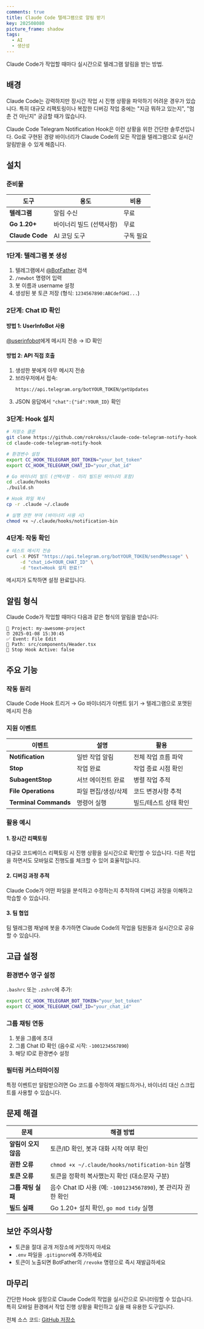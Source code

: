 ```yaml
---
comments: true
title: Claude Code 텔레그램으로 알림 받기
key: 202508080
picture_frame: shadow
tags:
  - AI
  - 생산성
---
```


Claude Code가 작업할 때마다 실시간으로 텔레그램 알림을 받는 방법.

<!--more-->

## 배경

Claude Code는 강력하지만 장시간 작업 시 진행 상황을 파악하기 어려운 경우가 있습니다. 특히 대규모 리팩토링이나 복잡한 디버깅 작업 중에는 "지금 뭐하고 있는지", "멈춘 건 아닌지" 궁금할 때가 많습니다.

Claude Code Telegram Notification Hook은 이런 상황을 위한 간단한 솔루션입니다. Go로 구현된 경량 바이너리가 Claude Code의 모든 작업을 텔레그램으로 실시간 알림받을 수 있게 해줍니다.

## 설치

### 준비물

| 도구 | 용도 | 비용 |
|------|------|------|
| **텔레그램** | 알림 수신 | 무료 |
| **Go 1.20+** | 바이너리 빌드 (선택사항) | 무료 |
| **Claude Code** | AI 코딩 도구 | 구독 필요 |

### 1단계: 텔레그램 봇 생성

1. 텔레그램에서 [@BotFather](https://t.me/botfather) 검색
2. `/newbot` 명령어 입력
3. 봇 이름과 username 설정
4. 생성된 봇 토큰 저장 (형식: `1234567890:ABCdefGHI...`)

### 2단계: Chat ID 확인

#### 방법 1: UserInfoBot 사용
[@userinfobot](https://t.me/userinfobot)에게 메시지 전송 → ID 확인

#### 방법 2: API 직접 호출
1. 생성한 봇에게 아무 메시지 전송
2. 브라우저에서 접속:
   ```
   https://api.telegram.org/botYOUR_TOKEN/getUpdates
   ```
3. JSON 응답에서 `"chat":{"id":YOUR_ID}` 확인

### 3단계: Hook 설치

```bash
# 저장소 클론
git clone https://github.com/rokrokss/claude-code-telegram-notify-hook.git
cd claude-code-telegram-notify-hook

# 환경변수 설정
export CC_HOOK_TELEGRAM_BOT_TOKEN="your_bot_token"
export CC_HOOK_TELEGRAM_CHAT_ID="your_chat_id"

# Go 바이너리 빌드 (선택사항 - 미리 빌드된 바이너리 포함)
cd .claude/hooks
./build.sh

# Hook 파일 복사
cp -r .claude ~/.claude

# 실행 권한 부여 (바이너리 사용 시)
chmod +x ~/.claude/hooks/notification-bin
```

### 4단계: 작동 확인

```bash
# 테스트 메시지 전송
curl -X POST "https://api.telegram.org/botYOUR_TOKEN/sendMessage" \
     -d "chat_id=YOUR_CHAT_ID" \
     -d "text=Hook 설치 완료!"
```

메시지가 도착하면 설정 완료입니다.

## 알림 형식

Claude Code가 작업할 때마다 다음과 같은 형식의 알림을 받습니다:

```
🤖 Project: my-awesome-project
⏰ 2025-01-08 15:30:45
✅ Event: File Edit
📁 Path: src/components/Header.tsx
📌 Stop Hook Active: false
```

## 주요 기능

### 작동 원리

Claude Code Hook 트리거 → Go 바이너리가 이벤트 읽기 → 텔레그램으로 포맷된 메시지 전송

### 지원 이벤트

| 이벤트 | 설명 | 활용 |
|--------|------|------|
| **Notification** | 일반 작업 알림 | 전체 작업 흐름 파악 |
| **Stop** | 작업 완료 | 작업 종료 시점 확인 |
| **SubagentStop** | 서브 에이전트 완료 | 병렬 작업 추적 |
| **File Operations** | 파일 편집/생성/삭제 | 코드 변경사항 추적 |
| **Terminal Commands** | 명령어 실행 | 빌드/테스트 상태 확인 |

### 활용 예시

#### 1. 장시간 리팩토링
대규모 코드베이스 리팩토링 시 진행 상황을 실시간으로 확인할 수 있습니다. 다른 작업을 하면서도 모바일로 진행도를 체크할 수 있어 효율적입니다.

#### 2. 디버깅 과정 추적
Claude Code가 어떤 파일을 분석하고 수정하는지 추적하여 디버깅 과정을 이해하고 학습할 수 있습니다.

#### 3. 팀 협업
팀 텔레그램 채널에 봇을 추가하면 Claude Code의 작업을 팀원들과 실시간으로 공유할 수 있습니다.

## 고급 설정

### 환경변수 영구 설정

`.bashrc` 또는 `.zshrc`에 추가:

```bash
export CC_HOOK_TELEGRAM_BOT_TOKEN="your_bot_token"
export CC_HOOK_TELEGRAM_CHAT_ID="your_chat_id"
```

### 그룹 채팅 연동

1. 봇을 그룹에 초대
2. 그룹 Chat ID 확인 (음수로 시작: `-1001234567890`)
3. 해당 ID로 환경변수 설정

### 필터링 커스터마이징

특정 이벤트만 알림받으려면 Go 코드를 수정하여 재빌드하거나, 바이너리 대신 스크립트를 사용할 수 있습니다.

## 문제 해결

| 문제 | 해결 방법 |
|------|-----------|
| **알림이 오지 않음** | 토큰/ID 확인, 봇과 대화 시작 여부 확인 |
| **권한 오류** | `chmod +x ~/.claude/hooks/notification-bin` 실행 |
| **토큰 오류** | 토큰을 정확히 복사했는지 확인 (대소문자 구분) |
| **그룹 채팅 실패** | 음수 Chat ID 사용 (예: `-1001234567890`), 봇 관리자 권한 확인 |
| **빌드 실패** | Go 1.20+ 설치 확인, `go mod tidy` 실행 |

## 보안 주의사항

- 토큰을 절대 공개 저장소에 커밋하지 마세요
- `.env` 파일을 `.gitignore`에 추가하세요
- 토큰이 노출되면 BotFather의 `/revoke` 명령으로 즉시 재발급하세요

## 마무리

간단한 Hook 설정으로 Claude Code의 작업을 실시간으로 모니터링할 수 있습니다. 특히 모바일 환경에서 작업 진행 상황을 확인하고 싶을 때 유용한 도구입니다.

전체 소스 코드: [GitHub 저장소](https://github.com/rokrokss/claude-code-telegram-notify-hook)
